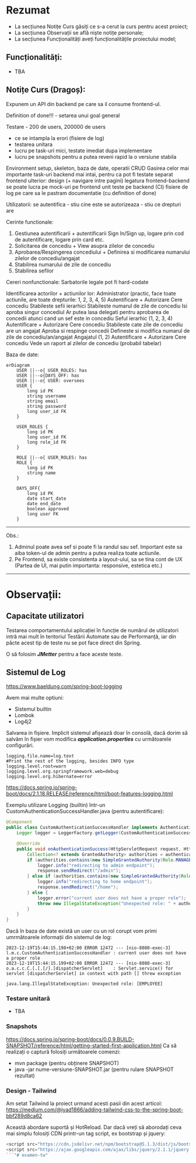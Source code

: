 # Rezumat
- La secțiunea Notițe Curs găsiți ce s-a cerut la curs pentru acest proiect;
- La secțiunea Observații se află niște notițe personale;
- La secțiunea Funcționalități aveți funcționalitățile proiectului model;

## Funcționalități:
- TBA

## Notițe Curs (Dragoș):

Expunem un API din backend pe care sa il consume frontend-ul.

Definition of done!!! - setarea unui goal general

Testare - 200 de users, 200000 de users
- ce se intampla la erori (fisiere de log)
- testarea unitara
- lucru pe task-uri mici, testate imediat dupa implementare
- lucru pe snapshots pentru a putea reveni rapid la o versiune stabila

Environment setup, skeleton, baza de date, operatii CRUD
Gasirea celor mai importante task-uri
backend mai intai, pentru ca pot fi testate separat
frontend ulterior: design (+ navigare intre pagini)
legatura frontend-backend
se poate lucra pe mock-uri pe frontend
unit teste pe backend (CI)
fisiere de log pe care sa le pastram
documentatie (cu definition of done)

Utilizatorii:
se autentifica - stiu cine este
se autorizeaza - stiu ce drepturi are

Cerinte functionale:
1. Gestiunea autentificarii + autentificarii
Sign In/Sign up, logare prin cod de autentificare, logare prin card etc.
2. Solicitarea de concediu + View asupra zilelor de concediu
3. Aprobarea/Respingerea concediului + Definirea si modificarea numarului zilelor de concediu/angajat
4. Stabilirea numarului de zile de concediu
5. Stabilirea sefilor

Cereri nonfunctionale:
Sarbatorile legale pot fi hard-codate

Identificarea actorilor + actiunilor lor:
Administrator (practic, face toate actiunile, are toate drepturile: 1, 2, 3, 4, 5)
Autentificare + Autorizare
Cere concediu
Stabileste sefii ierarhici
Stabileste numarul de zile de concediu
Isi aproba singur concediul
Ar putea lasa delegati pentru aprobarea de concedii atunci cand un sef este in concediu
Seful ierarhic (1, 2, 3, 4)
Autentificare + Autorizare
Cere concediu
Stabileste cate zile de concediu are un angajat
Aproba si respinge concedii
Defineste si modifica numarul de zile de concediu/an/angajat
Angajatul (1, 2)
Autentificare + Autorizare
Cere concediu
Vede un raport al zilelor de concediu (probabil tabelar)

Baza de date:
```mermaid
erDiagram
    USER ||--o{ USER_ROLES: has 
    USER ||--o{DAYS_OFF: has
    USER ||--o{ USER: oversees
    USER {
        long id PK
        string username 
        string email 
        string password
        long user_id FK
    }

    USER_ROLES {
        long id PK
        long user_id FK
        long role_id FK
    }

    ROLE ||--o{ USER_ROLES: has
    ROLE {
        long id PK
        string name
    }

    DAYS_OFF{
        long id PK
        date start_date
        date end_date
        boolean approved
        long user FK
    }
```

-------------------------------------------------------------------------------------------------------------------------------------------
Obs.:
1. Adminul poate avea sef si poate fi la randul sau sef. Important este sa aiba token-ul de admin pentru a putea realiza toate actiunile.
2. Pe Frontend, sa existe consistenta a layout-ului, sa se tina cont de UX (Partea de UI, mai putin importanta: responsive, estetica etc.)

-------------------------------------------------------------------------------------------------------------------------------------------

# Observații:
## Capacitate utilizatori
Testarea comportamentului aplicației în funcție de numărul de utilizatori intră mai mult în teritoriul Testării Automate sau de Performanță, iar din păcte acest tip de teste nu se pot face direct din Spring.

O să folosim ***JMetter*** pentru a face aceste teste.
## Sistemul de Log
https://www.baeldung.com/spring-boot-logging

Avem mai multe optiuni:
- Sistemul builtin
- Lombok
- Log4j2


Salvarea in fișiere. Implicit sistemul afișează doar în consolă, dacă dorim să salvăm în fișier vom modifica ***application.properties*** cu următoarele configurări.
```properties
logging.file.name=log.text
#Print the rest of the logging, besides INFO type
logging.level.root=warn
logging.level.org.springframework.web=debug
logging.level.org.hibernate=error
```

https://docs.spring.io/spring-boot/docs/2.1.18.RELEASE/reference/html/boot-features-logging.html

Exemplu utilizare Logging (builtin) într-un CustomAuthenticationSuccessHandler.java (pentru autentificare):
```java
@Component
public class CustomAuthenticationSuccessHandler implements AuthenticationSuccessHandler {
    Logger logger = LoggerFactory.getLogger(CustomAuthenticationSuccessHandler.class);

    @Override
    public void onAuthenticationSuccess(HttpServletRequest request, HttpServletResponse response, Authentication authentication) throws IOException, ServletException {
        Collection<? extends GrantedAuthority> authorities = authentication.getAuthorities();
        if (authorities.contains(new SimpleGrantedAuthority(Role.MANAGE_ACCOUNTS.name()))) {
            logger.info("redirecting to admin endpoint");
            response.sendRedirect("/admin");
        } else if (authorities.contains(new SimpleGrantedAuthority(Role.AUTH.name()))) {
            logger.info("redirecting to home endpoint");
            response.sendRedirect("/home");
        } else {
            logger.error("current user does not have a proper role");
            throw new IllegalStateException("Unexpected role: " + authorities);
        }
    }
}
```

Dacă în baza de date există un user cu un rol corupt vom primi umrmătoarele informații din sistemul de log:
```properties
2023-12-19T15:44:15.198+02:00 ERROR 12472 --- [nio-8080-exec-3] l.m.c.CustomAuthenticationSuccessHandler : current user does not have a proper role
2023-12-19T15:44:15.199+02:00 ERROR 12472 --- [nio-8080-exec-3] o.a.c.c.C.[.[.[/].[dispatcherServlet]    : Servlet.service() for servlet [dispatcherServlet] in context with path [] threw exception

java.lang.IllegalStateException: Unexpected role: [EMPLOYEE]
```

### Testare unitară
- TBA

### Snapshots
https://docs.spring.io/spring-boot/docs/0.0.9.BUILD-SNAPSHOT/reference/html/getting-started-first-application.html
Ca să realizați o captură folosiți următoarele comenzi:
- mvn package (pentru obținere SNAPSHOT)
- java -jar nume-versiune-SNAPSHOT.jar (pentru rulare SNAPSHOT rezultat)

### Design - Tailwind
Am setat Tailwind la proiect urmand acesti pasii din acest articol: https://medium.com/@jyad1866/adding-tailwind-css-to-the-spring-boot-bbf289d8ca62

Această abordare suportă și HotReload. Dar dacă vreți să aborodați ceva mai simplu folosiți CDN printr-un tag script, ex bootstrap și jquery:
```js
<script src="https://cdn.jsdelivr.net/npm/bootstrap@5.1.3/dist/js/bootstrap.bundle.min.js" integrity="sha384-ka7Sk0Gln4gmtz2MlQnikT1wXgYsOg+OMhuP+IlRH9sENBO0LRn5q+8nbTov4+1p" crossorigin="anonymous"></script>
<script src="https://ajax.googleapis.com/ajax/libs/jquery/2.1.1/jquery.min.js"></script>
```"# examen-tw" 
